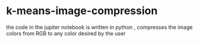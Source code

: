 # k-means-image-compression
the code in the jupiter notebook is written in python , compresses the image colors from RGB to any color desired by the user
